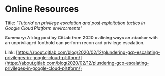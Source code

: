# Online Resources

Title: *"Tutorial on privilege escalation and post exploitation tactics in Google Cloud Platform environments"* 

Summary: A blog post by GitLab from 2020 outlining ways an attacker with an unprivliaged foothold can perform recon and privilege escalation. 

Link: [https://about.gitlab.com/blog/2020/02/12/plundering-gcp-escalating-privileges-in-google-cloud-platform/](https://about.gitlab.com/blog/2020/02/12/plundering-gcp-escalating-privileges-in-google-cloud-platform/)
